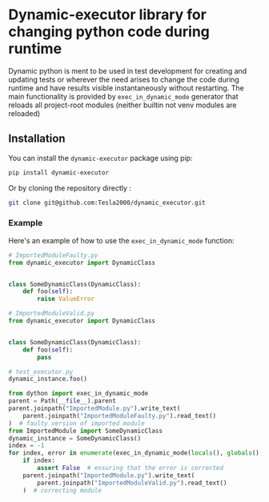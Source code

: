 # Dynamic-executor library for changing python code during runtime

Dynamic python is ment to be used in test development for creating and updating tests or wherever the need arises to change the code during runtime and have results visible instantaneously without restarting. The main functionality is provided by `exec_in_dynamic_mode` generator that reloads all project-root modules (neither builtin not venv modules are reloaded)

## Installation

You can install the `dynamic-executor` package using pip:

```bash
pip install dynamic-executor
```

Or by cloning the repository directly :

```bash
git clone git@github.com:Tesla2000/dynamic_executor.git
```

### Example

Here's an example of how to use the `exec_in_dynamic_mode` function:

```python
# ImportedModuleFaulty.py
from dynamic_executor import DynamicClass


class SomeDynamicClass(DynamicClass):
    def foo(self):
        raise ValueError
```

```python
# ImportedModuleValid.py
from dynamic_executor import DynamicClass


class SomeDynamicClass(DynamicClass):
    def foo(self):
        pass
```

```python
# test_executor.py
dynamic_instance.foo()
```

```python
from dython import exec_in_dynamic_mode
parent = Path(__file__).parent
parent.joinpath("ImportedModule.py").write_text(
    parent.joinpath("ImportedModuleFaulty.py").read_text()
)  # faulty version of imported module
from ImportedModule import SomeDynamicClass
dynamic_instance = SomeDynamicClass()
index = -1
for index, error in enumerate(exec_in_dynamic_mode(locals(), globals(), parent.joinpath("test_executor.py"))):
    if index:
        assert False  # ensuring that the error is corrected
    parent.joinpath("ImportedModule.py").write_text(
        parent.joinpath("ImportedModuleValid.py").read_text()
    )  # correcting module
```
